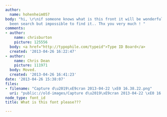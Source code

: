 ```yaml
---
author:
  name: hohenheim057
body: "hi, \r\nif someone knows what is this front it will be wonderfull !  I have
  been search but impossible to find it.. Thx you very much ! "
comments:
- author:
    name: chrisburton
    picture: 125556
  body: <a href="http://typophile.com/typeid">Type ID Board</a>
  created: '2013-04-26 16:22:47'
- author:
    name: Chris Dean
    picture: 111971
  body: Moved.
  created: '2013-04-26 16:41:23'
date: '2013-04-26 15:38:07'
files:
- filename: "Capture d\u2019\xE9cran 2013-04-22 \xE0 16.38.22.png"
  uri: "public://old-images/Capture d\u2019\xE9cran 2013-04-22 \xE0 16.38.22.png"
node_type: font_id
title: What is this font please???

---
```

